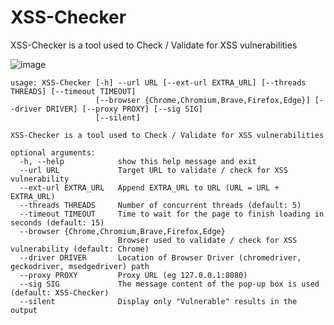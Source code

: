 # XSS-Checker
XSS-Checker is a tool used to Check / Validate for XSS vulnerabilities

![image](https://user-images.githubusercontent.com/57470560/176279707-7cdb56ae-0316-42d3-8693-e2b9ffbb0b1f.png)


```
usage: XSS-Checker [-h] --url URL [--ext-url EXTRA_URL] [--threads THREADS] [--timeout TIMEOUT]
                   [--browser {Chrome,Chromium,Brave,Firefox,Edge}] [--driver DRIVER] [--proxy PROXY] [--sig SIG]
                   [--silent]

XSS-Checker is a tool used to Check / Validate for XSS vulnerabilities

optional arguments:
  -h, --help            show this help message and exit
  --url URL             Target URL to validate / check for XSS vulnerability
  --ext-url EXTRA_URL   Append EXTRA_URL to URL (URL = URL + EXTRA_URL)
  --threads THREADS     Number of concurrent threads (default: 5)
  --timeout TIMEOUT     Time to wait for the page to finish loading in seconds (default: 15)
  --browser {Chrome,Chromium,Brave,Firefox,Edge}
                        Browser used to validate / check for XSS vulnerability (default: Chrome)
  --driver DRIVER       Location of Browser Driver (chromedriver, geckodriver, msedgedriver) path
  --proxy PROXY         Proxy URL (eg 127.0.0.1:8080)
  --sig SIG             The message content of the pop-up box is used (default: XSS-Checker)
  --silent              Display only "Vulnerable" results in the output
```

